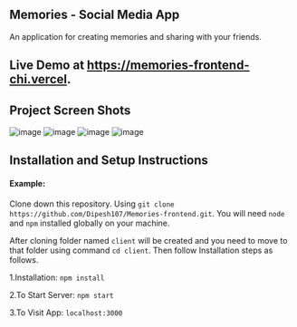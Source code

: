 ## Memories - Social Media App
An application for creating memories and sharing with your friends.

## Live Demo at https://memories-frontend-chi.vercel.

## Project Screen Shots
![image](https://user-images.githubusercontent.com/71844445/190237449-0ddd6577-5771-46b5-ab1c-891b34da288c.png)
![image](https://user-images.githubusercontent.com/71844445/190237349-37383677-40a8-475b-9181-9202b2e07ed3.png)
![image](https://user-images.githubusercontent.com/71844445/190237590-d59c261d-5479-4748-85c1-2ea19b1986c7.png)
![image](https://user-images.githubusercontent.com/71844445/190237685-2d0318f3-195c-45de-b962-0c293ab22152.png)


## Installation and Setup Instructions

#### Example:  

Clone down this repository. Using `git clone https://github.com/Dipesh107/Memories-frontend.git`.
You will need `node` and `npm` installed globally on your machine.

After cloning folder named `client` will be created and you need to move to that folder using command `cd client`.
Then follow Installation steps as follows.

1.Installation: `npm install`  

2.To Start Server: `npm start`  

3.To Visit App: `localhost:3000`  

